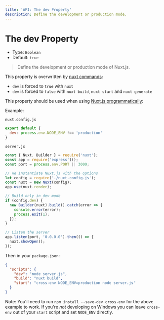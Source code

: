 ```yaml
---
title: 'API: The dev Property'
description: Define the development or production mode.
---
```


# The dev Property

- Type: `Boolean`
- Default: `true`

> Define the development or production mode of Nuxt.js.

This property is overwritten by [nuxt commands](/guide/commands):

- `dev` is forced to `true` with `nuxt`
- `dev` is forced to `false` with `nuxt build`, `nuxt start` and `nuxt generate`

This property should be used when using [Nuxt.js programmatically](/api/nuxt):

Example:

`nuxt.config.js`

```js
export default {
  dev: process.env.NODE_ENV !== 'production'
}
```

`server.js`

```js
const { Nuxt, Builder } = require('nuxt');
const app = require('express')();
const port = process.env.PORT || 3000;

// We instantiate Nuxt.js with the options
let config = require('./nuxt.config.js');
const nuxt = new Nuxt(config);
app.use(nuxt.render);

// Build only in dev mode
if (config.dev) {
  new Builder(nuxt).build().catch(error => {
    console.error(error);
    process.exit(1);
  });
}

// Listen the server
app.listen(port, '0.0.0.0').then(() => {
  nuxt.showOpen();
});
```

Then in your `package.json`:

```json
{
  "scripts": {
    "dev": "node server.js",
    "build": "nuxt build",
    "start": "cross-env NODE_ENV=production node server.js"
  }
}
```

Note: You'll need to run `npm install --save-dev cross-env` for the above example to work. If you're _not_ developing on Windows you can leave `cross-env` out of your `start` script and set `NODE_ENV` directly.
